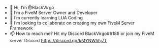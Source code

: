 - 👋 Hi, I’m @BlackVirgo
- 👀 I’m a FiveM Server Owner and Developer
- 🌱 I’m currently learning LUA Coding
- 💞️ I’m looking to collaborate on creating my own FiveM Server Framework
- 📫 How to reach me? Hit my Discord BlackVirgo#6189 or join my FiveM server Discord https://discord.gg/kMYNWhhj7T 

<!---
BlackVirgo/BlackVirgo is a ✨ special ✨ repository because its `README.md` (this file) appears on your GitHub profile.
You can click the Preview link to take a look at your changes.
--->
